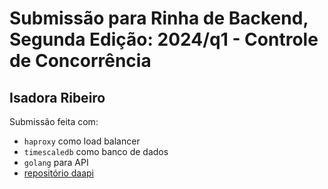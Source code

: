 # Submissão para Rinha de Backend, Segunda Edição: 2024/q1 - Controle de Concorrência

## Isadora Ribeiro
Submissão feita com:
- `haproxy` como load balancer
- `timescaledb` como banco de dados
- `golang` para API
- [repositório daapi](https://github.com/isaitgirl/rinha-de-backend-2024-q1-poc)
